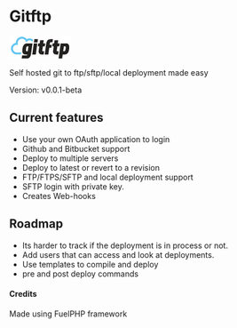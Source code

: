 # Gitftp
![Gitftp](assets/img/logo-sm-2-name.png)  

Self hosted git to ftp/sftp/local deployment made easy

Version: v0.0.1-beta

## Current features
* Use your own OAuth application to login
* Github and Bitbucket support
* Deploy to multiple servers
* Deploy to latest or revert to a revision
* FTP/FTPS/SFTP and local deployment support
* SFTP login with private key.
* Creates Web-hooks


## Roadmap
* Its harder to track if the deployment is in process or not.
* Add users that can access and look at deployments.
* Use templates to compile and deploy
* pre and post deploy commands


#### Credits
Made using FuelPHP framework